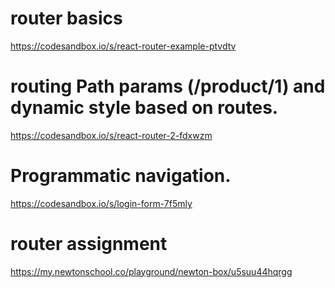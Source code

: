 # router basics
https://codesandbox.io/s/react-router-example-ptvdtv
# routing Path params (/product/1) and dynamic style based on routes.
https://codesandbox.io/s/react-router-2-fdxwzm

# Programmatic navigation.
https://codesandbox.io/s/login-form-7f5mly

# router assignment
https://my.newtonschool.co/playground/newton-box/u5suu44hqrgg